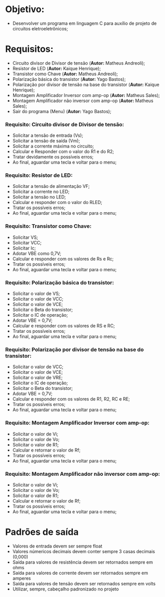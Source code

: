 
# **Objetivo:**
- Desenvolver um programa em linguagem C para auxílio de projeto de circuitos 	eletroeletrônicos;

# **Requisitos**:
- Circuito divisor de Divisor de tensão (**Autor:** Matheus Andreoli);
- Resistor de LED (**Autor:** Kaique Henrique);
- Transistor como Chave (**Autor:** Matheus Andreoli);
- Polarização básica do transistor (**Autor:** Yago Bastos);
- Polarização por divisor de tensão na base do transistor (**Autor:** Kaique Henrique);
- Montagem Amplificador Inversor com amp-op (**Autor:** Matheus Sales);
- Montagem Amplificador não inversor com amp-op (**Autor:** Matheus Sales);
- Sair do programa (Menu) (**Autor:** Yago Bastos);

### **Requisito: Circuito divisor de Divisor de tensão**:
- Solicitar a tensão de entrada (Vs);
- Solicitar a tensão de saída (Vm);
- Solicitar a corrente máxima no circuito;
- Calcular e Responder com o valor do R1 e do R2;
- Tratar devidamente os possíveis erros;
- Ao final, aguardar uma tecla e voltar para o menu;

### **Requisito: Resistor de LED**:
- Solicitar a tensão de alimentação VF;
- Solicitar a corrente no LED;
- Solicitar a tensão no LED;
- Calcular e responder com o valor do RLED; 
- Tratar os possíveis erros;
- Ao final, aguardar uma tecla e voltar para o menu;

### **Requisito: Transistor como Chave**:
- Solicitar VS;
- Solicitar VCC;
- Solicitar Ic;
- Adotar VBE como 0,7V;
- Calcular e responder com os valores de Rs e Rc;
- Tratar os possíveis erros;
- Ao final, aguardar uma tecla e voltar para o menu;

### **Requisito: Polarização básica do transistor**:
- Solicitar o valor de VS;
- Solicitar o valor de VCC;
- Solicitar o valor de VCE;
- Solicitar o Beta do transistor;
- Solicitar o IC de operação;
- Adotar VBE = 0,7V;
- Calcular e responder com os valores de RS e RC;
- Tratar os possíveis erros;
- Ao final, aguardar uma tecla e voltar para o menu;

### **Requisito: Polarização por divisor de tensão na base do transistor**:
- Solicitar o valor de VCC;
- Solicitar o valor de VCE;
- Solicitar o valor de VRE;
- Solicitar o IC de operação;
- Solicitar o Beta do transistor;
- Adotar VBE = 0,7V;
- Calcular e responder com os valores de R1, R2, RC e RE;
- Tratar os possíveis erros;
- Ao final, aguardar uma tecla e voltar para o menu;

### **Requisito: Montagem Amplificador Inversor com amp-op**:
- Solicitar o valor de Vi;
- Solicitar o valor de Vo;
- Solicitar o valor de R1;
- Calcular e retornar o valor de Rf;
- Tratar os possíveis erros;
- Ao final, aguardar uma tecla e voltar para o menu;

### **Requisito: Montagem Amplificador não inversor com amp-op**:
- Solicitar o valor de Vi;
- Solicitar o valor de Vo;
- Solicitar o valor de R1;
- Calcular e retornar o valor de Rf;
- Tratar os possíveis erros;
- Ao final, aguardar uma tecla e voltar para o menu;

# Padrões de saída
- Valores de entrada devem ser sempre float
- Valores númericos decimais devem conter sempre 3 casas decimais (0,000)
- Saída para valores de resistência devem ser retornados sempre em ohms
- Saída para valores de corrente devem ser retornados sempre em amperes
- Saída para valores de tensão devem ser retornados sempre em volts
- Utilizar, sempre, cabeçalho padronizado no projeto
